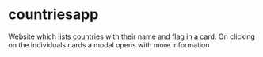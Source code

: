 # countriesapp
Website which lists countries with their name and flag in a card. On clicking on the individuals cards a modal opens with more information
